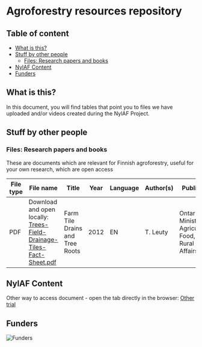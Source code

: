 # Agroforestry resources repository
## Table of content
  * [What is this?](#what-is-this-)
  * [Stuff by other people](#stuff-by-other-people)
    + [Files: Research papers and books](#files--research-papers-and-books)
  * [NylAF Content](#nylaf-content)
  * [Funders](#funders)
    
## What is this? 
In this document, you will find tables that point you to files we have uploaded and/or videos created during the NylAF Project.
## Stuff by other people
### Files: Research papers and books
These are documents which are relevant for Finnish agroforestry, useful for your own research, which are open access

| File type | File name | Title | Year | Language | Author(s) | Publisher | Keywords | Link |
| --------- | --------- | ----- | ---- | -------- | --------- | --------- | ----------- | -----|
| PDF | Download and open locally: [Trees-Field-Drainage-Tiles-Fact-Sheet.pdf](https://github.com/user-attachments/files/22720915/Trees-Field-Drainage-Tiles-Fact-Sheet.pdf) | Farm Tile Drains and Tree Roots | 2012 | EN | T. Leuty | Ontario Ministry of Agriculture, Food, and Rural Affairs | Impact of trees on tile drainage systems | https://www.ontario.ca/page/farm-drainage-systems-and-tree-roots |

## NylAF Content
Other way to access document - open the tab directly in the browser: [Other trial](Trees-Field-Drainage-Tiles-Fact-Sheet.pdf)

## Funders
![Funders](NylAFLogoBoardv6_EN_Transparent.png)
